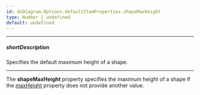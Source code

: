 ```yaml
---
id: dxDiagram.Options.defaultItemProperties.shapeMaxHeight
type: Number | undefined
default: undefined
---
```

---
##### shortDescription
Specifies the default maximum height of a shape.

---
The **shapeMaxHeight** property specifies the maximum height of a shape if the [maxHeight](/api-reference/10%20UI%20Components/dxDiagram/1%20Configuration/customShapes/maxHeight.md '/Documentation/ApiReference/UI_Components/dxDiagram/Configuration/customShapes/#maxHeight') property does not provide another value.